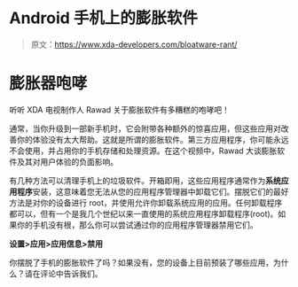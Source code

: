 # Android 手机上的膨胀软件

> 原文：<https://www.xda-developers.com/bloatware-rant/>

# 膨胀器咆哮

听听 XDA 电视制作人 Rawad 关于膨胀软件有多糟糕的咆哮吧！

通常，当你升级到一部新手机时，它会附带各种额外的惊喜应用，但这些应用对改善你的体验没有太大帮助。这就是所谓的膨胀软件。第三方应用程序，你可能永远不会使用，并占用你的手机存储和处理资源。在这个视频中，Rawad 大谈膨胀软件及其对用户体验的负面影响。

有几种方法可以清理手机上的垃圾软件。开箱即用，这些应用程序通常作为**系统应用程序**安装，这意味着您无法从您的应用程序管理器中卸载它们。摆脱它们的最好方法是对你的设备进行 root，并使用允许你卸载系统应用的应用。任何卸载程序都可以，但有一个是我几个世纪以来一直使用的系统应用程序卸载程序(root)。如果你的手机没有根，那么你可以尝试通过你的应用程序管理器禁用它们。

**设置>应用>应用信息>禁用**

你摆脱了手机的膨胀软件了吗？如果没有，您的设备上目前预装了哪些应用，为什么？请在评论中告诉我们。